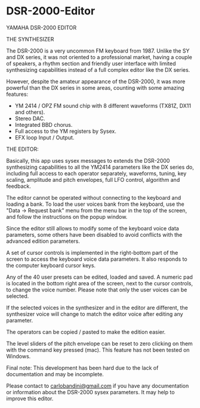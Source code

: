# DSR-2000-Editor
YAMAHA DSR-2000 EDITOR

THE SYNTHESIZER

The DSR-2000 is a very uncommon FM keyboard from 1987.
Unlike the SY and DX series, it was not oriented to a professional market, having a couple of speakers, a rhythm section and friendly user interface with limited synthesizing capabilities instead of a full complex editor like the DX series.

However, despite the amateur appearance of the DSR-2000, it was more powerful than the DX series in some areas, counting with some amazing features:


* YM 2414 / OPZ FM sound chip with 8 different waveforms (TX81Z, DX11 and others).
* Stereo DAC.
* Integrated BBD chorus.
* Full access to the YM registers by Sysex.
* EFX loop Input / Output.


THE EDITOR:

Basically, this app uses sysex messages to extends the DSR-2000 synthesizing capabilities to all the YM2414 parameters like the DX series do, including full access to each operator separately, waveforms, tuning, key scaling, amplitude and pitch envelopes, full LFO control, algorithm and feedback. 


The editor cannot be operated without connecting to the keyboard and loading a bank. To load the user voices bank from the keyboard, use the "Data -> Request bank" menu from the menu bar in the top of the screen, and follow the instructions on the popup window.


Since the editor still allows to modify some of the keyboard voice data parameters, some others have been disabled to avoid conflicts with the advanced edition parameters.


A set of cursor controls is implemented in the right-bottom part of the screen to access the keyboard voice data parameters. It also responds to the computer keyboard cursor keys.


Any of the 40 user presets can be edited, loaded and saved. A numeric pad is located in the bottom right area of the screen, next to the cursor controls, to change the voice number. Please note that only the user voices can be selected.


If the selected voices in the synthesizer and in the editor are different, the synthesizer voice will change to match the editor voice after editing any parameter.


The operators can be copied / pasted to make the edition easier.


The level sliders of the pitch envelope can be reset to zero clicking on them with the command key pressed (mac). This feature has not been tested on Windows.


Final note: This development has been hard due to the lack of documentation and may be incomplete. 

Please contact to carlobandini@gmail.com if you have any documentation or information about the DSR-2000 sysex parameters. It may help to improve this editor.



